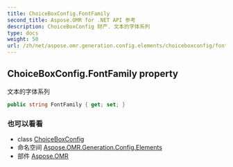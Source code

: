 ```yaml
---
title: ChoiceBoxConfig.FontFamily
second_title: Aspose.OMR for .NET API 参考
description: ChoiceBoxConfig 财产. 文本的字体系列
type: docs
weight: 50
url: /zh/net/aspose.omr.generation.config.elements/choiceboxconfig/fontfamily/
---
```

## ChoiceBoxConfig.FontFamily property

文本的字体系列

```csharp
public string FontFamily { get; set; }
```

### 也可以看看

* class [ChoiceBoxConfig](../)
* 命名空间 [Aspose.OMR.Generation.Config.Elements](../../choiceboxconfig/)
* 部件 [Aspose.OMR](../../../)


